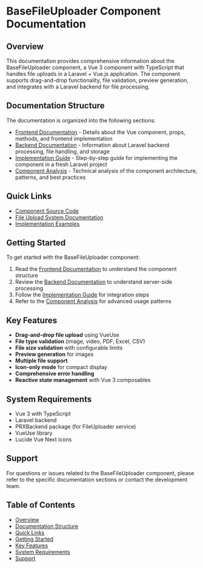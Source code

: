 # BaseFileUploader Component Documentation

## Overview

This documentation provides comprehensive information about the BaseFileUploader component, a Vue 3 component with TypeScript that handles file uploads in a Laravel + Vue.js application. The component supports drag-and-drop functionality, file validation, preview generation, and integrates with a Laravel backend for file processing.

## Documentation Structure

The documentation is organized into the following sections:

-   [Frontend Documentation](./BaseFileUploader-Frontend.md) - Details about the Vue component, props, methods, and frontend implementation
-   [Backend Documentation](./BaseFileUploader-Backend.md) - Information about Laravel backend processing, file handling, and storage
-   [Implementation Guide](./BaseFileUploader-Implementation-Guide.md) - Step-by-step guide for implementing the component in a fresh Laravel project
-   [Component Analysis](./BaseFileUploader-Analysis.md) - Technical analysis of the component architecture, patterns, and best practices

## Quick Links

-   [Component Source Code](../../vendor/praxxys/backend/resources/ts/Components/Shared/Fields/BaseFileUploader.vue)
-   [File Upload System Documentation](../../file-upload-system.md)
-   [Implementation Examples](./BaseFileUploader-Implementation-Guide.md#implementation-examples)

## Getting Started

To get started with the BaseFileUploader component:

1. Read the [Frontend Documentation](./BaseFileUploader-Frontend.md) to understand the component structure
2. Review the [Backend Documentation](./BaseFileUploader-Backend.md) to understand server-side processing
3. Follow the [Implementation Guide](./BaseFileUploader-Implementation-Guide.md) for integration steps
4. Refer to the [Component Analysis](./BaseFileUploader-Analysis.md) for advanced usage patterns

## Key Features

-   **Drag-and-drop file upload** using VueUse
-   **File type validation** (image, video, PDF, Excel, CSV)
-   **File size validation** with configurable limits
-   **Preview generation** for images
-   **Multiple file support**
-   **Icon-only mode** for compact display
-   **Comprehensive error handling**
-   **Reactive state management** with Vue 3 composables

## System Requirements

-   Vue 3 with TypeScript
-   Laravel backend
-   PRXBackend package (for FileUploader service)
-   VueUse library
-   Lucide Vue Next icons

## Support

For questions or issues related to the BaseFileUploader component, please refer to the specific documentation sections or contact the development team.

## Table of Contents

-   [Overview](#overview)
-   [Documentation Structure](#documentation-structure)
-   [Quick Links](#quick-links)
-   [Getting Started](#getting-started)
-   [Key Features](#key-features)
-   [System Requirements](#system-requirements)
-   [Support](#support)
